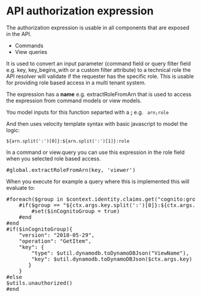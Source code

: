 # API authorization expression

The authorization expression is usable in all components that are exposed in the API.

- Commands
- View queries

It is used to convert an input parameter (command field or query filter field e.g. key, key_begins_with or a custom
filter attribute) to a technical role the API resolver will validate if the requester has the specific role. This is
usable for providing role based access in a multi tenant system.

The expression has a **name** e.g. extractRoleFromArn that is used to access the expression from command models or view
models.

You model inputs for this function separted with a **;** e.g.
<code>
arn;role
</code>

And then uses velocity template syntax with basic javascript to model the logic:

`
${arn.split(':')[0]}:${arn.split(':')[1]}:role
`

In a command or view.query you can use this expression in the role field when you selected role based access.
<pre>
#global.extractRoleFromArn(key, 'viewer')
</pre>

When you execute for example a query where this is implemented this will evaluate to:
<pre>
#foreach($group in $context.identity.claims.get("cognito:groups"))
    #if($group == "${ctx.args.key.split(':')[0]}:${ctx.args.key.split(':')[1]}:viewer")
        #set($inCognitoGroup = true)
    #end
#end
#if($inCognitoGroup){
    "version": "2018-05-29",
    "operation": "GetItem",
    "key": {
        "type": $util.dynamodb.toDynamoDBJson("ViewName"),
        "key": $util.dynamodb.toDynamoDBJson($ctx.args.key)
       }
    }
#else
$utils.unauthorized()
#end

</pre>
